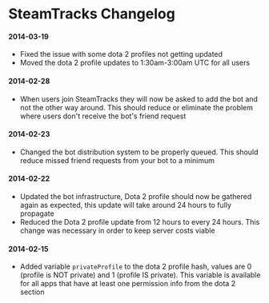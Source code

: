 SteamTracks Changelog
===========

#### 2014-03-19

- Fixed the issue with some dota 2 profiles not getting updated
- Moved the dota 2 profile updates to 1:30am-3:00am UTC for all users

#### 2014-02-28

- When users join SteamTracks they will now be asked to add the bot and not the other way around. This should reduce or eliminate the problem where users don't receive the bot's friend request

#### 2014-02-23

- Changed the bot distribution system to be properly queued. This should reduce missed friend requests from your bot to a minimum

#### 2014-02-22

- Updated the bot infrastructure, Dota 2 profile should now be gathered again as expected, this update will take around 24 hours to fully propagate
- Reduced the Dota 2 profile update from 12 hours to every 24 hours. This change was necessary in order to keep server costs viable


#### 2014-02-15

- Added variable `privateProfile` to the dota 2 profile hash, values are 0 (profile is NOT private) and 1 (profile IS private). This variable is available for all apps that have at least one permission info from the dota 2 section
